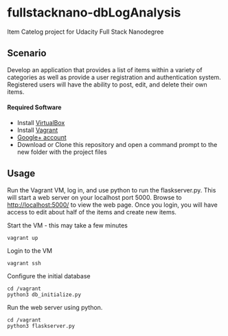 # fullstacknano-dbLogAnalysis
Item Catelog project for Udacity Full Stack Nanodegree

## Scenario
Develop an application that provides a list of items within a variety of categories as well as provide a user registration and authentication system. Registered users will have the ability to post, edit, and delete their own items.

#### Required Software
* Install [VirtualBox](https://www.virtualbox.org/wiki/Downloads)
* Install [Vagrant](https://www.vagrantup.com/downloads.html)
* [Google+ account](https://accounts.google.com)
* Download or Clone this repository and open a command prompt to the new folder with the project files

## Usage
Run the Vagrant VM, log in, and use python to run the flaskserver.py. This will start a web server on your localhost port 5000. Browse to [http://localhost:5000/](http://localhost:5000/) to view the web page. Once you login, you will have access to edit about half of the items and create new items.

Start the VM - this may take a few minutes

    vagrant up

Login to the VM

    vagrant ssh

Configure the initial database

    cd /vagrant
    python3 db_initialize.py

Run the web server using python.

    cd /vagrant
    python3 flaskserver.py
